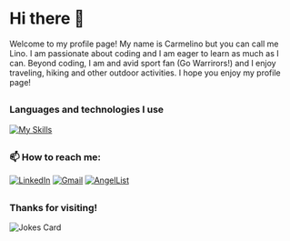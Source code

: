 # Hi there 👋
Welcome to my profile page! My name is Carmelino but you can call me Lino. I am passionate about coding and I am eager to learn as much as I can.  Beyond coding, I am and avid sport fan (Go Warrirors!) and I enjoy traveling, hiking and other outdoor activities. I hope you enjoy my profile page!

##
### Languages and technologies I use
[![My Skills](https://skillicons.dev/icons?i=js,html,css,react,redux,py,nodejs,express,flask,sqlite,postgres,github)](https://skillicons.dev)

##
### 📫 How to reach me:
[![LinkedIn](https://img.shields.io/badge/linkedin-%230077B5.svg?style=for-the-badge&logo=linkedin&logoColor=white)](https://www.linkedin.com/in/carmelino-galang-53369a205)
[![Gmail](https://img.shields.io/badge/Gmail-D14836?style=for-the-badge&logo=gmail&logoColor=white)](mailto:clinog22@gmail.com)
[![AngelList](https://img.shields.io/badge/AngelList-%23D4D4D4.svg?style=for-the-badge&logo=AngelList&logoColor=black)](https://angel.co/u/carmelino-galang)

##
### Thanks for visiting!
![Jokes Card](https://readme-jokes.vercel.app/api)

